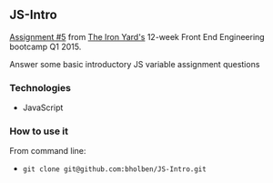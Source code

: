 
## JS-Intro

[Assignment #5](https://github.com/tiy-atl-js-q1-2015/Assignments) from [The Iron Yard's](http://theironyard.com/locations/atlanta/) 12-week Front End Engineering bootcamp Q1 2015.  

Answer some basic introductory JS variable assignment questions

### Technologies
  * JavaScript

### How to use it

From command line:  
  * `git clone git@github.com:bholben/JS-Intro.git`  

